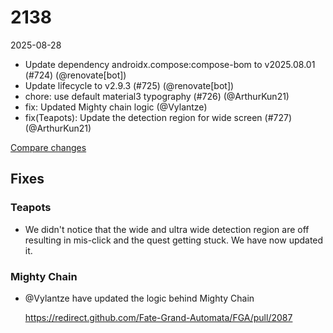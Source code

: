 # 2138

2025-08-28

- Update dependency androidx.compose:compose-bom to v2025.08.01 (#724) (@renovate[bot])
- Update lifecycle to v2.9.3 (#725) (@renovate[bot])
- chore: use default material3 typography (#726) (@ArthurKun21)
- fix: Updated Mighty chain logic (@Vylantze)
- fix(Teapots): Update the detection region for wide screen (#727) (@ArthurKun21)

[Compare changes](https://github.com/ArthurKun21/fga-preview/compare/64db6921...7e5a2fe0)

## Fixes

### Teapots

- We didn't notice that the wide and ultra wide detection region are off resulting in mis-click and the quest getting stuck. We have now updated it.

### Mighty Chain

- @Vylantze have updated the logic behind Mighty Chain

    https://redirect.github.com/Fate-Grand-Automata/FGA/pull/2087
